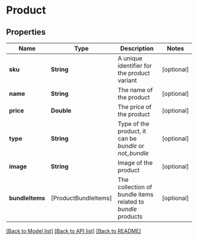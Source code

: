 # Product

## Properties
Name | Type | Description | Notes
------------ | ------------- | ------------- | -------------
**sku** | **String** | A unique identifier for the product variant | [optional] 
**name** | **String** | The name of the product | [optional] 
**price** | **Double** | The price of the product | [optional] 
**type** | **String** | Type of the product, it can be *bundle* or *not_bundle* | [optional] 
**image** | **String** | Image of the product | [optional] 
**bundleItems** | [ProductBundleItems] | The collection of bundle items related to *bundle* products | [optional] 

[[Back to Model list]](../README.md#documentation-for-models) [[Back to API list]](../README.md#documentation-for-api-endpoints) [[Back to README]](../README.md)


